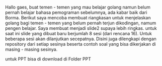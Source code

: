 Hallo gaes, buat temen - temen yang mau belajar golang namun belum pernah belajar bahasa pemograman sebelumnya, 
ada kabar baik dari Borma. Berikut saya mencoba membuat riangkasan untuk menjelaskan golang bagi temen - temen yang belum pernah
terjun dikodingan, namum pengen belajar. Saya membuat menjadi slide2 supaya lebih ringkas.
untuk saat ini slide yang dibuat baru berjumlah 8 sesi (dari rencana 16). 
Untuk beberapa sesi akan dilanjutkan secepatnya. 
Disini juga dilengkapi dengan repository dari setiap sesinya beserta contoh soal yang bisa dikerjakan di masing - masing sesinya.

untuk PPT bisa di download di Folder PPT